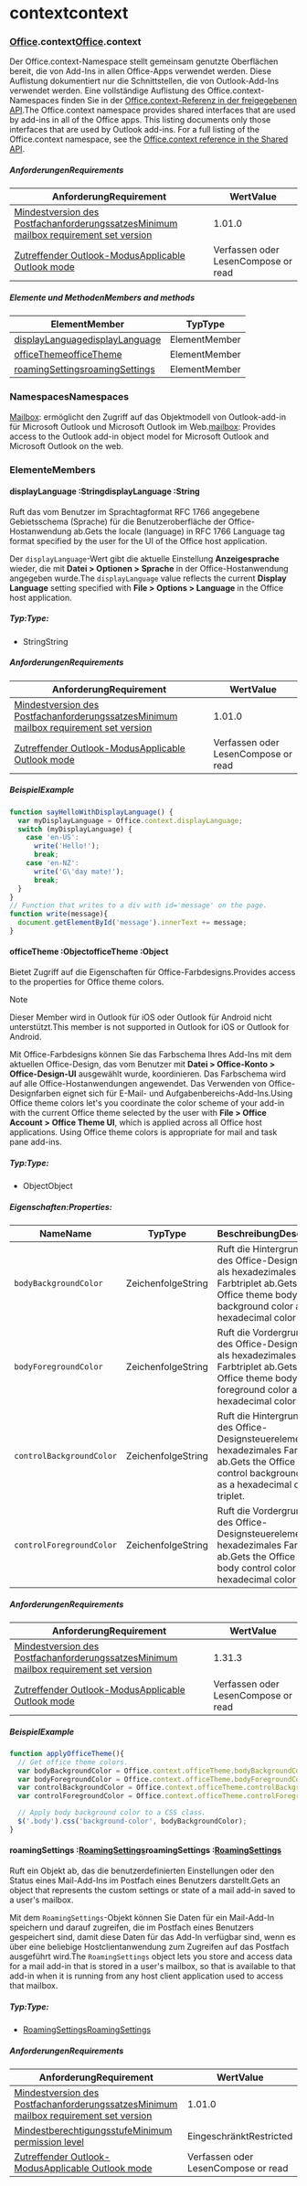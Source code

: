 # <a name="context"></a><span data-ttu-id="1e92e-101">context</span><span class="sxs-lookup"><span data-stu-id="1e92e-101">context</span></span>

### <a name="officeofficemdcontext"></a><span data-ttu-id="1e92e-102">[Office](Office.md).context</span><span class="sxs-lookup"><span data-stu-id="1e92e-102">[Office](Office.md).context</span></span>

<span data-ttu-id="1e92e-p101">Der Office.context-Namespace stellt gemeinsam genutzte Oberflächen bereit, die von Add-Ins in allen Office-Apps verwendet werden. Diese Auflistung dokumentiert nur die Schnittstellen, die von Outlook-Add-Ins verwendet werden. Eine vollständige Auflistung des Office.context-Namespaces finden Sie in der [Office.context-Referenz in der freigegebenen API](/javascript/api/office/office.context).</span><span class="sxs-lookup"><span data-stu-id="1e92e-p101">The Office.context namespace provides shared interfaces that are used by add-ins in all of the Office apps. This listing documents only those interfaces that are used by Outlook add-ins. For a full listing of the Office.context namespace, see the [Office.context reference in the Shared API](/javascript/api/office/office.context).</span></span>

##### <a name="requirements"></a><span data-ttu-id="1e92e-105">Anforderungen</span><span class="sxs-lookup"><span data-stu-id="1e92e-105">Requirements</span></span>

|<span data-ttu-id="1e92e-106">Anforderung</span><span class="sxs-lookup"><span data-stu-id="1e92e-106">Requirement</span></span>| <span data-ttu-id="1e92e-107">Wert</span><span class="sxs-lookup"><span data-stu-id="1e92e-107">Value</span></span>|
|---|---|
|[<span data-ttu-id="1e92e-108">Mindestversion des Postfachanforderungssatzes</span><span class="sxs-lookup"><span data-stu-id="1e92e-108">Minimum mailbox requirement set version</span></span>](/javascript/office/requirement-sets/outlook-api-requirement-sets)| <span data-ttu-id="1e92e-109">1.0</span><span class="sxs-lookup"><span data-stu-id="1e92e-109">1.0</span></span>|
|[<span data-ttu-id="1e92e-110">Zutreffender Outlook-Modus</span><span class="sxs-lookup"><span data-stu-id="1e92e-110">Applicable Outlook mode</span></span>](https://docs.microsoft.com/outlook/add-ins/#extension-points)| <span data-ttu-id="1e92e-111">Verfassen oder Lesen</span><span class="sxs-lookup"><span data-stu-id="1e92e-111">Compose or read</span></span>|

##### <a name="members-and-methods"></a><span data-ttu-id="1e92e-112">Elemente und Methoden</span><span class="sxs-lookup"><span data-stu-id="1e92e-112">Members and methods</span></span>

| <span data-ttu-id="1e92e-113">Element</span><span class="sxs-lookup"><span data-stu-id="1e92e-113">Member</span></span> | <span data-ttu-id="1e92e-114">Typ</span><span class="sxs-lookup"><span data-stu-id="1e92e-114">Type</span></span> |
|--------|------|
| [<span data-ttu-id="1e92e-115">displayLanguage</span><span class="sxs-lookup"><span data-stu-id="1e92e-115">displayLanguage</span></span>](#displaylanguage-string) | <span data-ttu-id="1e92e-116">Element</span><span class="sxs-lookup"><span data-stu-id="1e92e-116">Member</span></span> |
| [<span data-ttu-id="1e92e-117">officeTheme</span><span class="sxs-lookup"><span data-stu-id="1e92e-117">officeTheme</span></span>](#officetheme-object) | <span data-ttu-id="1e92e-118">Element</span><span class="sxs-lookup"><span data-stu-id="1e92e-118">Member</span></span> |
| [<span data-ttu-id="1e92e-119">roamingSettings</span><span class="sxs-lookup"><span data-stu-id="1e92e-119">roamingSettings</span></span>](#roamingsettings-roamingsettingsjavascriptapioutlook15officeroamingsettings) | <span data-ttu-id="1e92e-120">Element</span><span class="sxs-lookup"><span data-stu-id="1e92e-120">Member</span></span> |

### <a name="namespaces"></a><span data-ttu-id="1e92e-121">Namespaces</span><span class="sxs-lookup"><span data-stu-id="1e92e-121">Namespaces</span></span>

<span data-ttu-id="1e92e-122">[Mailbox](office.context.mailbox.md): ermöglicht den Zugriff auf das Objektmodell von Outlook-add-in für Microsoft Outlook und Microsoft Outlook im Web.</span><span class="sxs-lookup"><span data-stu-id="1e92e-122">[mailbox](office.context.mailbox.md): Provides access to the Outlook add-in object model for Microsoft Outlook and Microsoft Outlook on the web.</span></span>

### <a name="members"></a><span data-ttu-id="1e92e-123">Elemente</span><span class="sxs-lookup"><span data-stu-id="1e92e-123">Members</span></span>

####  <a name="displaylanguage-string"></a><span data-ttu-id="1e92e-124">displayLanguage :String</span><span class="sxs-lookup"><span data-stu-id="1e92e-124">displayLanguage :String</span></span>

<span data-ttu-id="1e92e-125">Ruft das vom Benutzer im Sprachtagformat RFC 1766 angegebene Gebietsschema (Sprache) für die Benutzeroberfläche der Office-Hostanwendung ab.</span><span class="sxs-lookup"><span data-stu-id="1e92e-125">Gets the locale (language) in RFC 1766 Language tag format specified by the user for the UI of the Office host application.</span></span>

<span data-ttu-id="1e92e-126">Der `displayLanguage`-Wert gibt die aktuelle Einstellung **Anzeigesprache** wieder, die mit **Datei > Optionen > Sprache** in der Office-Hostanwendung angegeben wurde.</span><span class="sxs-lookup"><span data-stu-id="1e92e-126">The `displayLanguage` value reflects the current **Display Language** setting specified with **File > Options > Language** in the Office host application.</span></span>

##### <a name="type"></a><span data-ttu-id="1e92e-127">Typ:</span><span class="sxs-lookup"><span data-stu-id="1e92e-127">Type:</span></span>

*   <span data-ttu-id="1e92e-128">String</span><span class="sxs-lookup"><span data-stu-id="1e92e-128">String</span></span>

##### <a name="requirements"></a><span data-ttu-id="1e92e-129">Anforderungen</span><span class="sxs-lookup"><span data-stu-id="1e92e-129">Requirements</span></span>

|<span data-ttu-id="1e92e-130">Anforderung</span><span class="sxs-lookup"><span data-stu-id="1e92e-130">Requirement</span></span>| <span data-ttu-id="1e92e-131">Wert</span><span class="sxs-lookup"><span data-stu-id="1e92e-131">Value</span></span>|
|---|---|
|[<span data-ttu-id="1e92e-132">Mindestversion des Postfachanforderungssatzes</span><span class="sxs-lookup"><span data-stu-id="1e92e-132">Minimum mailbox requirement set version</span></span>](/javascript/office/requirement-sets/outlook-api-requirement-sets)| <span data-ttu-id="1e92e-133">1.0</span><span class="sxs-lookup"><span data-stu-id="1e92e-133">1.0</span></span>|
|[<span data-ttu-id="1e92e-134">Zutreffender Outlook-Modus</span><span class="sxs-lookup"><span data-stu-id="1e92e-134">Applicable Outlook mode</span></span>](https://docs.microsoft.com/outlook/add-ins/#extension-points)| <span data-ttu-id="1e92e-135">Verfassen oder Lesen</span><span class="sxs-lookup"><span data-stu-id="1e92e-135">Compose or read</span></span>|

##### <a name="example"></a><span data-ttu-id="1e92e-136">Beispiel</span><span class="sxs-lookup"><span data-stu-id="1e92e-136">Example</span></span>

```js
function sayHelloWithDisplayLanguage() {
  var myDisplayLanguage = Office.context.displayLanguage;
  switch (myDisplayLanguage) {
    case 'en-US':
      write('Hello!');
      break;
    case 'en-NZ':
      write('G\'day mate!');
      break;
  }
}
// Function that writes to a div with id='message' on the page.
function write(message){
  document.getElementById('message').innerText += message;
}
```

####  <a name="officetheme-object"></a><span data-ttu-id="1e92e-137">officeTheme :Object</span><span class="sxs-lookup"><span data-stu-id="1e92e-137">officeTheme :Object</span></span>

<span data-ttu-id="1e92e-138">Bietet Zugriff auf die Eigenschaften für Office-Farbdesigns.</span><span class="sxs-lookup"><span data-stu-id="1e92e-138">Provides access to the properties for Office theme colors.</span></span>

> [!NOTE]
> <span data-ttu-id="1e92e-139">Dieser Member wird in Outlook für iOS oder Outlook für Android nicht unterstützt.</span><span class="sxs-lookup"><span data-stu-id="1e92e-139">This member is not supported in Outlook for iOS or Outlook for Android.</span></span>

<span data-ttu-id="1e92e-p102">Mit Office-Farbdesigns können Sie das Farbschema Ihres Add-Ins mit dem aktuellen Office-Design, das vom Benutzer mit **Datei > Office-Konto > Office-Design-UI** ausgewählt wurde, koordinieren. Das Farbschema wird auf alle Office-Hostanwendungen angewendet. Das Verwenden von Office-Designfarben eignet sich für E-Mail- und Aufgabenbereichs-Add-Ins.</span><span class="sxs-lookup"><span data-stu-id="1e92e-p102">Using Office theme colors let's you coordinate the color scheme of your add-in with the current Office theme selected by the user with **File > Office Account > Office Theme UI**, which is applied across all Office host applications. Using Office theme colors is appropriate for mail and task pane add-ins.</span></span>

##### <a name="type"></a><span data-ttu-id="1e92e-142">Typ:</span><span class="sxs-lookup"><span data-stu-id="1e92e-142">Type:</span></span>

*   <span data-ttu-id="1e92e-143">Object</span><span class="sxs-lookup"><span data-stu-id="1e92e-143">Object</span></span>

##### <a name="properties"></a><span data-ttu-id="1e92e-144">Eigenschaften:</span><span class="sxs-lookup"><span data-stu-id="1e92e-144">Properties:</span></span>

|<span data-ttu-id="1e92e-145">Name</span><span class="sxs-lookup"><span data-stu-id="1e92e-145">Name</span></span>| <span data-ttu-id="1e92e-146">Typ</span><span class="sxs-lookup"><span data-stu-id="1e92e-146">Type</span></span>| <span data-ttu-id="1e92e-147">Beschreibung</span><span class="sxs-lookup"><span data-stu-id="1e92e-147">Description</span></span>|
|---|---|---|
|`bodyBackgroundColor`| <span data-ttu-id="1e92e-148">Zeichenfolge</span><span class="sxs-lookup"><span data-stu-id="1e92e-148">String</span></span>|<span data-ttu-id="1e92e-149">Ruft die Hintergrundfarbe des Office-Designkörpers als hexadezimales Farbtriplet ab.</span><span class="sxs-lookup"><span data-stu-id="1e92e-149">Gets the Office theme body background color as a hexadecimal color triplet.</span></span>|
|`bodyForegroundColor`| <span data-ttu-id="1e92e-150">Zeichenfolge</span><span class="sxs-lookup"><span data-stu-id="1e92e-150">String</span></span>|<span data-ttu-id="1e92e-151">Ruft die Vordergrundfarbe des Office-Designkörpers als hexadezimales Farbtriplet ab.</span><span class="sxs-lookup"><span data-stu-id="1e92e-151">Gets the Office theme body foreground color as a hexadecimal color triplet.</span></span>|
|`controlBackgroundColor`| <span data-ttu-id="1e92e-152">Zeichenfolge</span><span class="sxs-lookup"><span data-stu-id="1e92e-152">String</span></span>|<span data-ttu-id="1e92e-153">Ruft die Hintergrundfarbe des Office-Designsteuerelements als hexadezimales Farbtriplet ab.</span><span class="sxs-lookup"><span data-stu-id="1e92e-153">Gets the Office theme control background color as a hexadecimal color triplet.</span></span>|
|`controlForegroundColor`| <span data-ttu-id="1e92e-154">Zeichenfolge</span><span class="sxs-lookup"><span data-stu-id="1e92e-154">String</span></span>|<span data-ttu-id="1e92e-155">Ruft die Vordergrundfarbe des Office-Designsteuerelements als hexadezimales Farbtriplet ab.</span><span class="sxs-lookup"><span data-stu-id="1e92e-155">Gets the Office theme body control color as a hexadecimal color triplet.</span></span>|

##### <a name="requirements"></a><span data-ttu-id="1e92e-156">Anforderungen</span><span class="sxs-lookup"><span data-stu-id="1e92e-156">Requirements</span></span>

|<span data-ttu-id="1e92e-157">Anforderung</span><span class="sxs-lookup"><span data-stu-id="1e92e-157">Requirement</span></span>| <span data-ttu-id="1e92e-158">Wert</span><span class="sxs-lookup"><span data-stu-id="1e92e-158">Value</span></span>|
|---|---|
|[<span data-ttu-id="1e92e-159">Mindestversion des Postfachanforderungssatzes</span><span class="sxs-lookup"><span data-stu-id="1e92e-159">Minimum mailbox requirement set version</span></span>](/javascript/office/requirement-sets/outlook-api-requirement-sets)| <span data-ttu-id="1e92e-160">1.3</span><span class="sxs-lookup"><span data-stu-id="1e92e-160">1.3</span></span>|
|[<span data-ttu-id="1e92e-161">Zutreffender Outlook-Modus</span><span class="sxs-lookup"><span data-stu-id="1e92e-161">Applicable Outlook mode</span></span>](https://docs.microsoft.com/outlook/add-ins/#extension-points)| <span data-ttu-id="1e92e-162">Verfassen oder Lesen</span><span class="sxs-lookup"><span data-stu-id="1e92e-162">Compose or read</span></span>|

##### <a name="example"></a><span data-ttu-id="1e92e-163">Beispiel</span><span class="sxs-lookup"><span data-stu-id="1e92e-163">Example</span></span>

```js
function applyOfficeTheme(){
  // Get office theme colors.
  var bodyBackgroundColor = Office.context.officeTheme.bodyBackgroundColor;
  var bodyForegroundColor = Office.context.officeTheme.bodyForegroundColor;
  var controlBackgroundColor = Office.context.officeTheme.controlBackgroundColor
  var controlForegroundColor = Office.context.officeTheme.controlForegroundColor;

  // Apply body background color to a CSS class.
  $('.body').css('background-color', bodyBackgroundColor);
}
```

####  <a name="roamingsettings-roamingsettingsjavascriptapioutlook15officeroamingsettings"></a><span data-ttu-id="1e92e-164">roamingSettings :[RoamingSettings](/javascript/api/outlook_1_5/office.RoamingSettings)</span><span class="sxs-lookup"><span data-stu-id="1e92e-164">roamingSettings :[RoamingSettings](/javascript/api/outlook_1_5/office.RoamingSettings)</span></span>

<span data-ttu-id="1e92e-165">Ruft ein Objekt ab, das die benutzerdefinierten Einstellungen oder den Status eines Mail-Add-Ins im Postfach eines Benutzers darstellt.</span><span class="sxs-lookup"><span data-stu-id="1e92e-165">Gets an object that represents the custom settings or state of a mail add-in saved to a user's mailbox.</span></span>

<span data-ttu-id="1e92e-166">Mit dem `RoamingSettings`-Objekt können Sie Daten für ein Mail-Add-In speichern und darauf zugreifen, die im Postfach eines Benutzers gespeichert sind, damit diese Daten für das Add-In verfügbar sind, wenn es über eine beliebige Hostclientanwendung zum Zugreifen auf das Postfach ausgeführt wird.</span><span class="sxs-lookup"><span data-stu-id="1e92e-166">The `RoamingSettings` object lets you store and access data for a mail add-in that is stored in a user's mailbox, so that is available to that add-in when it is running from any host client application used to access that mailbox.</span></span>

##### <a name="type"></a><span data-ttu-id="1e92e-167">Typ:</span><span class="sxs-lookup"><span data-stu-id="1e92e-167">Type:</span></span>

*   [<span data-ttu-id="1e92e-168">RoamingSettings</span><span class="sxs-lookup"><span data-stu-id="1e92e-168">RoamingSettings</span></span>](/javascript/api/outlook_1_5/office.RoamingSettings)

##### <a name="requirements"></a><span data-ttu-id="1e92e-169">Anforderungen</span><span class="sxs-lookup"><span data-stu-id="1e92e-169">Requirements</span></span>

|<span data-ttu-id="1e92e-170">Anforderung</span><span class="sxs-lookup"><span data-stu-id="1e92e-170">Requirement</span></span>| <span data-ttu-id="1e92e-171">Wert</span><span class="sxs-lookup"><span data-stu-id="1e92e-171">Value</span></span>|
|---|---|
|[<span data-ttu-id="1e92e-172">Mindestversion des Postfachanforderungssatzes</span><span class="sxs-lookup"><span data-stu-id="1e92e-172">Minimum mailbox requirement set version</span></span>](/javascript/office/requirement-sets/outlook-api-requirement-sets)| <span data-ttu-id="1e92e-173">1.0</span><span class="sxs-lookup"><span data-stu-id="1e92e-173">1.0</span></span>|
|[<span data-ttu-id="1e92e-174">Mindestberechtigungsstufe</span><span class="sxs-lookup"><span data-stu-id="1e92e-174">Minimum permission level</span></span>](https://docs.microsoft.com/outlook/add-ins/understanding-outlook-add-in-permissions)| <span data-ttu-id="1e92e-175">Eingeschränkt</span><span class="sxs-lookup"><span data-stu-id="1e92e-175">Restricted</span></span>|
|[<span data-ttu-id="1e92e-176">Zutreffender Outlook-Modus</span><span class="sxs-lookup"><span data-stu-id="1e92e-176">Applicable Outlook mode</span></span>](https://docs.microsoft.com/outlook/add-ins/#extension-points)| <span data-ttu-id="1e92e-177">Verfassen oder Lesen</span><span class="sxs-lookup"><span data-stu-id="1e92e-177">Compose or read</span></span>|